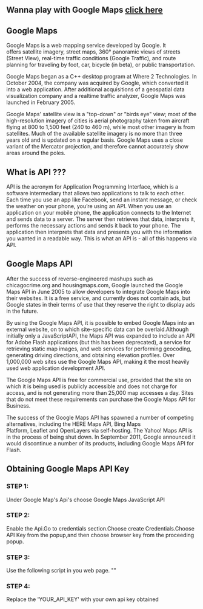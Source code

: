 ## Wanna play with Google Maps [click here](maps.html)

## Google Maps
Google Maps is a web mapping service developed by Google. It offers satellite imagery, street maps, 360° panoramic views of streets (Street View), real-time traffic conditions (Google Traffic), and route planning for traveling by foot, car, bicycle (in beta), or public transportation.

Google Maps began as a C++ desktop program at Where 2 Technologies. In October 2004, the company was acquired by Google, which converted it into a web application. After additional acquisitions of a geospatial data visualization company and a realtime traffic analyzer, Google Maps was launched in February 2005.

Google Maps' satellite view is a "top-down" or "birds eye" view; most of the high-resolution imagery of cities is aerial photography taken from aircraft flying at 800 to 1,500 feet (240 to 460 m), while most other imagery is from satellites. Much of the available satellite imagery is no more than three years old and is updated on a regular basis. Google Maps uses a close variant of the Mercator projection, and therefore cannot accurately show areas around the poles.

## What is API ???

API is the acronym for Application Programming Interface, which is a software intermediary that allows two applications to talk to each other. Each time you use an app like Facebook, send an instant message, or check the weather on your phone, you’re using an API.
When you use an application on your mobile phone, the application connects to the Internet and sends data to a server. The server then retrieves that data, interprets it, performs the necessary actions and sends it back to your phone. The application then interprets that data and presents you with the information you wanted in a readable way. This is what an API is - all of this happens via API.

## Google Maps API
After the success of reverse-engineered mashups such as chicagocrime.org and housingmaps.com, Google launched the Google Maps API in June 2005 to allow developers to integrate Google Maps into their websites. It is a free service, and currently does not contain ads, but Google states in their terms of use that they reserve the right to display ads in the future.

By using the Google Maps API, it is possible to embed Google Maps into an external website, on to which site-specific data can be overlaid.Although initially only a JavaScriptAPI, the Maps API was expanded to include an API for Adobe Flash applications (but this has been deprecated), a service for retrieving static map images, and web services for performing geocoding, generating driving directions, and obtaining elevation profiles. Over 1,000,000 web sites use the Google Maps API, making it the most heavily used web application development API.

The Google Maps API is free for commercial use, provided that the site on which it is being used is publicly accessible and does not charge for access, and is not generating more than 25,000 map accesses a day. Sites that do not meet these requirements can purchase the Google Maps API for Business.

The success of the Google Maps API has spawned a number of competing alternatives, including the HERE Maps API, Bing Maps Platform, Leaflet and OpenLayers via self-hosting. The Yahoo! Maps API is in the process of being shut down.
In September 2011, Google announced it would discontinue a number of its products, including Google Maps API for Flash.

## Obtaining Google Maps API Key
### STEP 1: 
Under Google Map's Api's choose Google Maps JavaScript API
### STEP 2:
Enable the Api.Go to credentials section.Choose create Credentials.Choose API Key from the popup,and then choose browser key from the proceeding popup.
### STEP 3:
Use the following script in you web page.
"<script async defer src="https://maps.googleapis.com/maps/api/js?key=YOUR_API_KEY&callback=initMap"></script>"
### STEP 4:
Replace the 'YOUR_API_KEY' with your own api key obtained


